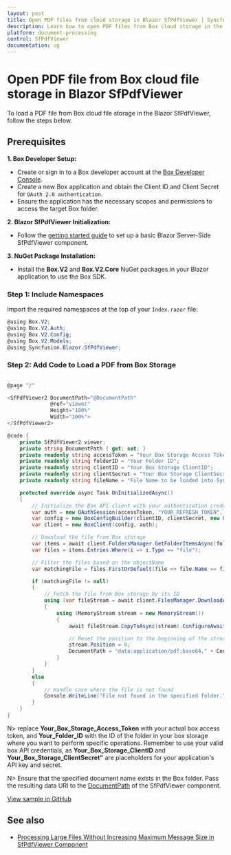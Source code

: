 ```yaml
---
layout: post
title: Open PDF files from cloud storage in Blazor SfPdfViewer | Syncfusion
description: Learn how to open PDF files from Box cloud storage in the Syncfusion Blazor SfPdfViewer component and the Box .NET SDK.
platform: document-processing
control: SfPdfViewer
documentation: ug
---
```


# Open PDF file from Box cloud file storage in Blazor SfPdfViewer

To load a PDF file from Box cloud file storage in the Blazor SfPdfViewer, follow the steps below.

## Prerequisites

**1. Box Developer Setup:**
* Create or sign in to a Box developer account at the [Box Developer Console](https://developer.box.com/).
* Create a new Box application and obtain the Client ID and Client Secret for `OAuth 2.0 authentication`.
* Ensure the application has the necessary scopes and permissions to access the target Box folder.

**2. Blazor SfPdfViewer Initialization:**
* Follow the [getting started guide](https://help.syncfusion.com/document-processing/pdf/pdf-viewer/blazor/getting-started/web-app) to set up a basic Blazor Server-Side SfPdfViewer component.

**3. NuGet Package Installation:**
* Install the **Box.V2** and **Box.V2.Core** NuGet packages in your Blazor application to use the Box SDK.

### Step 1: Include Namespaces

Import the required namespaces at the top of your `Index.razor` file:

```csharp
@using Box.V2;
@using Box.V2.Auth;
@using Box.V2.Config;
@using Box.V2.Models;
@using Syncfusion.Blazor.SfPdfViewer;
```

### Step 2: Add Code to Load a PDF from Box Storage

```csharp

@page "/"

<SfPdfViewer2 DocumentPath="@DocumentPath"
              @ref="viewer"
              Height="100%"
              Width="100%">
</SfPdfViewer2>

@code {
    private SfPdfViewer2 viewer;
    private string DocumentPath { get; set; }
    private readonly string accessToken = "Your Box Storage Access Token";
    private readonly string folderID = "Your Folder ID";
    private readonly string clientID = "Your Box Storage ClientID";
    private readonly string clientSecret = "Your Box Storage ClientSecret";
    private readonly string fileName = "File Name to be loaded into Syncfusion SfPdfViewer";

    protected override async Task OnInitializedAsync()
    {
        // Initialize the Box API client with your authentication credentials
        var auth = new OAuthSession(accessToken, "YOUR_REFRESH_TOKEN", 3600, "bearer");
        var config = new BoxConfigBuilder(clientID, clientSecret, new Uri("http://boxsdk")).Build();
        var client = new BoxClient(config, auth);

        // Download the file from Box storage
        var items = await client.FoldersManager.GetFolderItemsAsync(folderID, 1000, autoPaginate: true);
        var files = items.Entries.Where(i => i.Type == "file");

        // Filter the files based on the objectName
        var matchingFile = files.FirstOrDefault(file => file.Name == fileName);

        if (matchingFile != null)
        {
            // Fetch the file from Box storage by its ID
            using (var fileStream = await client.FilesManager.DownloadAsync(matchingFile.Id).ConfigureAwait(false))
            {
                using (MemoryStream stream = new MemoryStream())
                {
                    await fileStream.CopyToAsync(stream).ConfigureAwait(false);

                    // Reset the position to the beginning of the stream
                    stream.Position = 0;
                    DocumentPath = "data:application/pdf;base64," + Convert.ToBase64String(stream.ToArray());
                }
            }
        }
        else
        {
            // Handle case where the file is not found
            Console.WriteLine("File not found in the specified folder.");
        }
    }
}
```

N> replace **Your_Box_Storage_Access_Token** with your actual box access token, and **Your_Folder_ID** with the ID of the folder in your box storage where you want to perform specific operations. Remember to use your valid box API credentials, as **Your_Box_Storage_ClientID** and **Your_Box_Storage_ClientSecret"** are placeholders for your application's API key and secret.

N> Ensure that the specified document name exists in the Box folder. Pass the resulting data URI to the [DocumentPath](https://help.syncfusion.com/cr/blazor/Syncfusion.Blazor.SfPdfViewer.PdfViewerBase.html#Syncfusion_Blazor_SfPdfViewer_PdfViewerBase_DocumentPath) of the SfPdfViewer component.

[View sample in GitHub](https://github.com/SyncfusionExamples/blazor-pdf-viewer-examples/tree/master/Load%20and%20Save/Open%20and%20Save%20from%20box%20cloud%20storage)

## See also

* [Processing Large Files Without Increasing Maximum Message Size in SfPdfViewer Component](../faqs/how-to-processing-large-files-without-increasing-maximum-message-size)